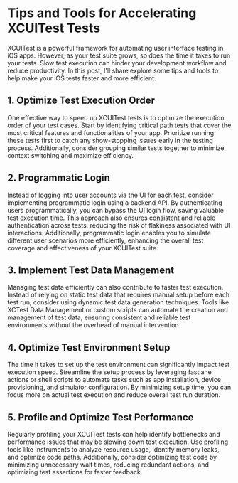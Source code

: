 # Tips and Tools for Accelerating XCUITest Tests

XCUITest is a powerful framework for automating user interface testing in iOS apps. However, as your test suite grows, so does the time it takes to run your tests. Slow test execution can hinder your development workflow and reduce productivity. In this post, I'll share explore some tips and tools to help make your iOS tests faster and more efficient.

## 1. Optimize Test Execution Order

One effective way to speed up XCUITest tests is to optimize the execution order of your test cases. Start by identifying critical path tests that cover the most critical features and functionalities of your app. Prioritize running these tests first to catch any show-stopping issues early in the testing process. Additionally, consider grouping similar tests together to minimize context switching and maximize efficiency.

## 2. Programmatic Login

Instead of logging into user accounts via the UI for each test, consider implementing programmatic login using a backend API. By authenticating users programmatically, you can bypass the UI login flow, saving valuable test execution time. This approach also ensures consistent and reliable authentication across tests, reducing the risk of flakiness associated with UI interactions. Additionally, programmatic login enables you to simulate different user scenarios more efficiently, enhancing the overall test coverage and effectiveness of your XCUITest suite.

## 3. Implement Test Data Management

Managing test data efficiently can also contribute to faster test execution. Instead of relying on static test data that requires manual setup before each test run, consider using dynamic test data generation techniques. Tools like XCTest Data Management or custom scripts can automate the creation and management of test data, ensuring consistent and reliable test environments without the overhead of manual intervention.

## 4. Optimize Test Environment Setup

The time it takes to set up the test environment can significantly impact test execution speed. Streamline the setup process by leveraging fastlane actions or shell scripts to automate tasks such as app installation, device provisioning, and simulator configuration. By minimizing setup time, you can focus more on actual test execution and reduce overall test run duration.

## 5. Profile and Optimize Test Performance

Regularly profiling your XCUITest tests can help identify bottlenecks and performance issues that may be slowing down test execution. Use profiling tools like Instruments to analyze resource usage, identify memory leaks, and optimize code paths. Additionally, consider optimizing test code by minimizing unnecessary wait times, reducing redundant actions, and optimizing test assertions for faster feedback.

